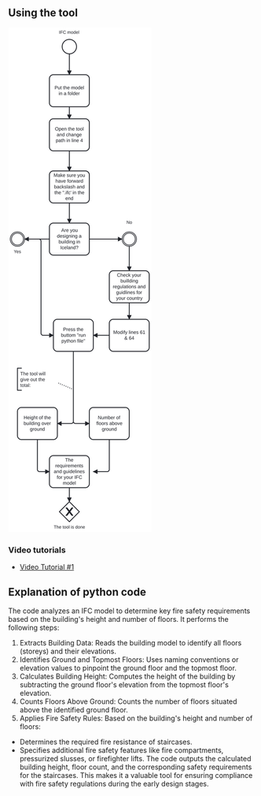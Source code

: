 ## Using the tool
![Diagram of BIM use case](diagram.svg)

### Video tutorials

- [Video Tutorial #1]((https://youtu.be/K9nn7htir8w))


## Explanation of python code
The code analyzes an IFC model to determine key fire safety requirements based on the building's height and number of floors. It performs the following steps:

1. Extracts Building Data: Reads the building model to identify all floors (storeys) and their elevations.
2. Identifies Ground and Topmost Floors: Uses naming conventions or elevation values to pinpoint the ground floor and the topmost floor.
3. Calculates Building Height: Computes the height of the building by subtracting the ground floor's elevation from the topmost floor's elevation.
4. Counts Floors Above Ground: Counts the number of floors situated above the identified ground floor.
5. Applies Fire Safety Rules: Based on the building's height and number of floors:
- Determines the required fire resistance of staircases.
- Specifies additional fire safety features like fire compartments, pressurized slusses, or firefighter lifts.
  The code outputs the calculated building height, floor count, and the corresponding safety requirements for the staircases. This makes it a valuable tool for ensuring compliance with fire safety regulations during the early design stages.
